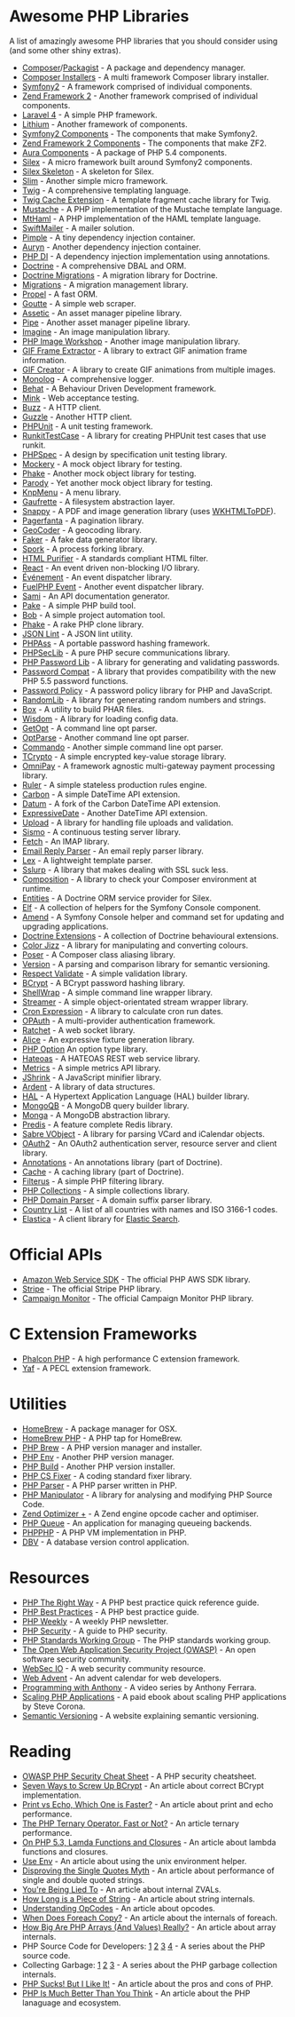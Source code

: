 # Awesome PHP Libraries

A list of amazingly awesome PHP libraries that you should consider using (and some other shiny extras).

* [Composer](http://getcomposer.org/)/[Packagist](http://packagist.org/) - A package and dependency manager.
* [Composer Installers](https://github.com/composer/installers) - A  multi framework Composer library installer.
* [Symfony2](http://symfony.com/) - A framework comprised of individual components.
* [Zend Framework 2](http://framework.zend.com) - Another framework comprised of individual components.
* [Laravel 4](https://github.com/laravel/framework) - A simple PHP framework.
* [Lithium](http://lithify.me/) - Another framework of components.
* [Symfony2 Components](http://symfony.com/doc/master/components/index.html) - The components that make Symfony2.
* [Zend Framework 2 Components](https://packages.zendframework.com/) - The components that make ZF2.
* [Aura Components](http://auraphp.github.com/) - A package of PHP 5.4 components. 
* [Silex](http://silex.sensiolabs.org/) - A micro framework built around Symfony2 components.
* [Silex Skeleton](https://github.com/fabpot/Silex-Skeleton) - A skeleton for Silex.
* [Slim](http://www.slimframework.com/) - Another simple micro framework.
* [Twig](http://twig.sensiolabs.org/) - A comprehensive templating language.
* [Twig Cache Extension](https://github.com/asm89/twig-cache-extension) - A template fragment cache library for Twig.
* [Mustache](https://packagist.org/packages/phly/mustache) - A PHP implementation of the Mustache template language.
* [MtHaml](https://github.com/arnaud-lb/MtHaml) - A PHP implementation of the HAML template language.
* [SwiftMailer](http://swiftmailer.org/) - A mailer solution.
* [Pimple](http://pimple.sensiolabs.org/) - A tiny dependency injection container.
* [Auryn](https://github.com/rdlowrey/Auryn) - Another dependency injection container.
* [PHP DI](http://mnapoli.github.com/PHP-DI/) - A dependency injection implementation using annotations.
* [Doctrine](http://www.doctrine-project.org/) - A comprehensive DBAL and ORM.
* [Doctrine Migrations](http://docs.doctrine-project.org/projects/doctrine-migrations/en/latest/toc.html) - A migration library for Doctrine.
* [Migrations](https://github.com/icomefromthenet/Migrations) - A migration management library.
* [Propel](http://www.propelorm.org/) - A fast ORM.
* [Goutte](https://github.com/fabpot/Goutte) - A simple web scraper.
* [Assetic](https://github.com/kriswallsmith/assetic) - An asset manager pipeline library.
* [Pipe](https://github.com/CHH/pipe) - Another asset manager pipeline library.
* [Imagine](http://imagine.readthedocs.org/en/latest/index.html) - An image manipulation library.
* [PHP Image Workshop](https://github.com/Sybio/ImageWorkshop) - Another image manipulation library.
* [GIF Frame Extractor](https://github.com/Sybio/GifFrameExtractor) - A library to extract GIF animation frame information.
* [GIF Creator](https://github.com/Sybio/GifCreator) - A library to create GIF animations from multiple images.
* [Monolog](https://github.com/Seldaek/monolog) - A comprehensive logger.
* [Behat](http://behat.org/) - A Behaviour Driven Development framework.
* [Mink](http://mink.behat.org/) - Web acceptance testing.
* [Buzz](https://github.com/kriswallsmith/Buzz) - A HTTP client.
* [Guzzle](http://guzzlephp.org/) - Another HTTP client.
* [PHPUnit](https://github.com/sebastianbergmann/phpunit) - A unit testing framework.
* [RunkitTestCase](https://github.com/kherge/RunkitTestCase) - A library for creating PHPUnit test cases that use runkit.
* [PHPSpec](https://github.com/phpspec/phpspec2) - A design by specification unit testing library.
* [Mockery](https://github.com/padraic/mockery) - A mock object library for testing.
* [Phake](https://github.com/mlively/Phake) - Another mock object library for testing.
* [Parody](https://github.com/dotink/Parody) - Yet another mock object library for testing.
* [KnpMenu](https://github.com/KnpLabs/KnpMenu) - A menu library.
* [Gaufrette](https://github.com/KnpLabs/Gaufrette) - A filesystem abstraction layer.
* [Snappy](https://github.com/KnpLabs/snappy) - A PDF and image generation library (uses [WKHTMLToPDF](https://github.com/antialize/wkhtmltopdf)).
* [Pagerfanta](https://github.com/whiteoctober/Pagerfanta) - A pagination library.
* [GeoCoder](http://geocoder-php.org/) - A geocoding library.
* [Faker](https://github.com/fzaninotto/Faker) - A fake data generator library.
* [Spork](https://github.com/kriswallsmith/spork) - A process forking library.
* [HTML Purifier](https://github.com/ezyang/htmlpurifier) - A standards compliant HTML filter.
* [React](https://github.com/react-php/react) - An event driven non-blocking I/O library.
* [Événement](https://github.com/igorw/evenement) - An event dispatcher library.
* [FuelPHP Event](https://github.com/fuelphp/event) - Another event dispatcher library.
* [Sami](https://github.com/fabpot/Sami) - An API documentation generator.
* [Pake](https://github.com/herrera-io/php-pake) - A simple PHP build tool.
* [Bob](https://github.com/CHH/bob) - A simple project automation tool.
* [Phake](https://github.com/jaz303/phake) - A rake PHP clone library.
* [JSON Lint](https://github.com/Seldaek/jsonlint) - A JSON lint utility.
* [PHPAss](http://www.openwall.com/phpass/) - A portable password hashing framework.
* [PHPSecLib](http://phpseclib.sourceforge.net/) - A pure PHP secure communications library.
* [PHP Password Lib](https://github.com/ircmaxell/PHP-PasswordLib) - A library for generating and validating passwords.
* [Password Compat](https://github.com/ircmaxell/password_compat) - A library that provides compatibility with the new PHP 5.5 password functions.
* [Password Policy](https://github.com/ircmaxell/password-policy) - A password policy library for PHP and JavaScript.
* [RandomLib](https://github.com/ircmaxell/RandomLib) - A library for generating random numbers and strings. 
* [Box](https://github.com/kherge/Box) - A utility to build PHAR files.
* [Wisdom](https://github.com/kherge/Wisdom) - A library for loading config data.
* [GetOpt](ulrichsg/getopt-php) - A command line opt parser.
* [OptParse](https://github.com/CHH/optparse) - Another command line opt parser.
* [Commando](https://github.com/nategood/commando) - Another simple command line opt parser.
* [TCrypto](https://github.com/timoh6/TCrypto) - A simple encrypted key-value storage library.
* [OmniPay](https://github.com/adrianmacneil/omnipay) - A framework agnostic multi-gateway payment processing library.
* [Ruler](https://github.com/bobthecow/Ruler) - A simple stateless production rules engine.
* [Carbon](https://github.com/briannesbitt/Carbon) - A simple DateTime API extension.
* [Datum](https://github.com/dandoescode/datum) - A fork of the Carbon DateTime API extension.
* [ExpressiveDate](https://github.com/jasonlewis/expressive-date) - Another DateTime API extension.
* [Upload](https://github.com/codeguy/Upload) - A library for handling file uploads and validation.
* [Sismo](http://sismo.sensiolabs.org/) - A continuous testing server library.
* [Fetch](https://github.com/tedivm/Fetch) - An IMAP library.
* [Email Reply Parser](https://github.com/willdurand/EmailReplyParser) - An email reply parser library.
* [Lex](https://github.com/pyrocms/lex) - A lightweight template parser.
* [Sslurp](https://github.com/EvanDotPro/Sslurp) - A library that makes dealing with SSL suck less.
* [Composition](https://github.com/composition/composition) - A library to check your Composer environment at runtime.
* [Entities](https://github.com/kherge/Entities) - A Doctrine ORM service provider for Silex.
* [Elf](https://github.com/kherge/Elf) - A collection of helpers for the Symfony Console component.
* [Amend](https://github.com/kherge/Amend) - A Symfony Console helper and command set for updating and upgrading applications.
* [Doctrine Extensions](https://github.com/l3pp4rd/DoctrineExtensions) - A collection of Doctrine behavioural extensions.
* [Color Jizz](https://github.com/mikeemoo/ColorJizz-PHP) - A library for manipulating and converting colours.
* [Poser](https://github.com/FrenkyNet/Poser) - A Composer class aliasing library.
* [Version](https://github.com/kherge/Version) - A parsing and comparison library for semantic versioning.
* [Respect Validate](https://github.com/Respect/Validation) - A simple validation library.
* [BCrypt](https://github.com/kherge/Bcrypt) - A BCrypt password hashing library.
* [ShellWrap](https://github.com/MrRio/shellwrap) - A simple command line wrapper library.
* [Streamer](https://github.com/fzaninotto/Streamer) - A simple object-orientated stream wrapper library.
* [Cron Expression](https://github.com/mtdowling/cron-expression) - A library to calculate cron run dates.
* [OPAuth](https://github.com/uzyn/opauth) - A multi-provider authentication framework.
* [Ratchet](https://github.com/cboden/Ratchet) - A web socket library.
* [Alice](https://github.com/nelmio/alice) - An expressive fixture generation library.
* [PHP Option](https://github.com/schmittjoh/php-option) An option type library.
* [Hateoas](https://github.com/willdurand/Hateoas) - A HATEOAS REST web service library.
* [Metrics](https://github.com/beberlei/metrics) - A simple metrics API library.
* [JShrink](https://github.com/tedivm/JShrink) - A JavaScript minifier library.
* [Ardent](https://github.com/morrisonlevi/Ardent) - A library of data structures.
* [HAL](https://github.com/blongden/hal) - A Hypertext Application Language (HAL) builder library.
* [MongoQB](https://github.com/alexbilbie/MongoQB) - A MongoDB query builder library.
* [Monga](https://github.com/FrenkyNet/Monga) - A MongoDB abstraction library.
* [Predis](https://github.com/nrk/predis) - A feature complete Redis library.
* [Sabre VObject](https://github.com/evert/sabre-vobject) - A library for parsing VCard and iCalendar objects.
* [OAuth2](https://github.com/lncd/OAuth2) - An OAuth2 authentication server, resource server and client library.
* [Annotations](https://github.com/doctrine/annotations) - An annotations library (part of Doctrine).
* [Cache](https://github.com/doctrine/cache) - A caching library (part of Doctrine).
* [Filterus](https://github.com/ircmaxell/filterus) - A simple PHP filtering library.
* [PHP Collections](https://github.com/schmittjoh/php-collection) - A simple collections library.
* [PHP Domain Parser](https://github.com/jeremykendall/php-domain-parser) - A domain suffix parser library.
* [Country List](https://github.com/umpirsky/country-list) - A list of all countries with names and ISO 3166-1 codes.
* [Elastica](https://github.com/ruflin/Elastica) - A client library for [Elastic Search](http://www.elasticsearch.org/).

# Official APIs

* [Amazon Web Service SDK](https://github.com/aws/aws-sdk-php) - The official PHP AWS SDK library.
* [Stripe](https://github.com/stripe/stripe-php) - The official Stripe PHP library.
* [Campaign Monitor](http://campaignmonitor.github.com/createsend-php/) - The official Campaign Monitor PHP library.

# C Extension Frameworks

* [Phalcon PHP](http://phalconphp.com/) - A high performance C extension framework.
* [Yaf](http://php.net/manual/en/book.yaf.php) - A PECL extension framework.

# Utilities

* [HomeBrew](http://mxcl.github.com/homebrew/) - A package manager for OSX.
* [HomeBrew PHP](https://github.com/josegonzalez/homebrew-php) - A PHP tap for HomeBrew.
* [PHP Brew](https://github.com/c9s/phpbrew) - A PHP version manager and installer.
* [PHP Env](https://github.com/CHH/phpenv) - Another PHP version manager.
* [PHP Build](https://github.com/CHH/php-build) - Another PHP version installer.
* [PHP CS Fixer](https://github.com/fabpot/PHP-CS-Fixer) - A coding standard fixer library.
* [PHP Parser](https://github.com/nikic/PHP-Parser) - A PHP parser written in PHP.
* [PHP Manipulator](https://github.com/schmittjoh/php-manipulator) - A library for analysing and modifying PHP Source Code.
* [Zend Optimizer +](https://github.com/zend-dev/ZendOptimizerPlus) - A Zend engine opcode cacher and optimiser.
* [PHP Queue](https://github.com/miccheng/php-queue) - An application for managing queueing backends.
* [PHPPHP](https://github.com/ircmaxell/PHPPHP) - A PHP VM implementation in PHP.
* [DBV](http://dbv.vizuina.com/) - A database version control application.

# Resources

* [PHP The Right Way](http://www.phptherightway.com/) - A PHP best practice quick reference guide.
* [PHP Best Practices](http://phpbestpractices.org/) - A PHP best practice guide.
* [PHP Weekly](http://phpweekly.info/archive/) - A weekly PHP newsletter.
* [PHP Security](http://phpsecurity.readthedocs.org/en/latest/index.html) - A guide to PHP security.
* [PHP Standards Working Group](https://groups.google.com/group/php-standards) - The PHP standards working group.
* [The Open Web Application Security Project (OWASP)](https://www.owasp.org/index.php/Main_Page) - An open software security community.
* [WebSec IO](http://websec.io/) - A web security community resource.
* [Web Advent](http://webadvent.org) - An advent calendar for web developers.
* [Programming with Anthony](http://www.youtube.com/playlist?list=PLM-218uGSX3DQ3KsB5NJnuOqPqc5CW2kW) - A video series by Anthony Ferrara.
* [Scaling PHP Applications](http://www.scalingphpbook.com) - A paid ebook about scaling PHP applications by Steve Corona.
* [Semantic Versioning](http://semver.org/) - A website explaining semantic versioning.

# Reading

* [OWASP PHP Security Cheat Sheet](https://www.owasp.org/index.php/PHP_Security_Cheat_Sheet) - A PHP security cheatsheet.
* [Seven Ways to Screw Up BCrypt](http://blog.ircmaxell.com/2012/12/seven-ways-to-screw-up-bcrypt.html) - An article about correct BCrypt implementation.
* [Print vs Echo, Which One is Faster?](http://fabien.potencier.org/article/8/print-vs-echo-which-one-is-faster) - An article about print and echo performance.
* [The PHP Ternary Operator. Fast or Not?](http://fabien.potencier.org/article/48/the-php-ternary-operator-fast-or-not) - An article ternary performance.
* [On PHP 5.3, Lamda Functions and Closures](http://fabien.potencier.org/article/17/on-php-5-3-lambda-functions-and-closures) - An article about lambda functions and closures.
* [Use Env](http://seancoates.com/blogs/use-env) - An article about using the unix environment helper.
* [Disproving the Single Quotes Myth](http://nikic.github.com/2012/01/09/Disproving-the-Single-Quotes-Performance-Myth.html) - An article about performance of single and double quoted strings.
* [You're Being Lied To](http://blog.golemon.com/2007/01/youre-being-lied-to.html) - An article about internal ZVALs.
* [How Long is a Piece of String](http://blog.golemon.com/2006/06/how-long-is-piece-of-string.html) - An article about string internals.
* [Understanding OpCodes](http://blog.golemon.com/2008/01/understanding-opcodes.html) - An article about opcodes.
* [When Does Foreach Copy?](http://nikic.github.com/2011/11/11/PHP-Internals-When-does-foreach-copy.html) - An article about the internals of foreach.
* [How Big Are PHP Arrays (And Values) Really?](http://nikic.github.com/2011/12/12/How-big-are-PHP-arrays-really-Hint-BIG.html) - An article about array internals.
* PHP Source Code for Developers: [1](http://blog.ircmaxell.com/2012/03/phps-source-code-for-php-developers.html) [2](http://nikic.github.com/2012/03/16/Understanding-PHPs-internal-function-definitions.html) [3](http://blog.ircmaxell.com/2012/03/phps-source-code-for-php-developers_21.html) [4](http://nikic.github.com/2012/03/28/Understanding-PHPs-internal-array-implementation.html) - A series about the PHP source code.
* Collecting Garbage: [1](http://derickrethans.nl/collecting-garbage-phps-take-on-variables.html) [2](http://derickrethans.nl/collecting-garbage-cleaning-up.html) [3](http://derickrethans.nl/collecting-garbage-performance-considerations.html) - A series about the PHP garbage collection internals.
* [PHP Sucks! But I Like It!](http://blog.ircmaxell.com/2012/04/php-sucks-but-i-like-it.html) - An article about the pros and cons of PHP.
* [PHP Is Much Better Than You Think](http://fabien.potencier.org/article/64/php-is-much-better-than-you-think) - An article about the PHP lanaguage and ecosystem.